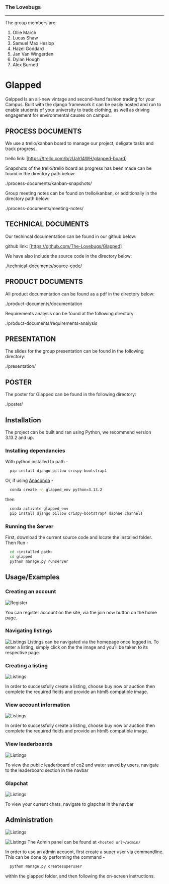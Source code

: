 
### The Lovebugs
___

The group members are:

1. Ollie March
2. Lucas Shaw
3. Samuel Max Heslop
4. Hazel Goddard
5. Jan Van Wingerden
6. Dylan Hough
7. Alex Burnett


# Glapped

Galpped Is an all-new vintage and second-hand fashion trading for your Campus. Built with the django framework it can be easily hosted and run to enable students of your university to trade clothing, as well as driving engagement for environmental causes on campus.

## PROCESS DOCUMENTS
We use a trello/kanban board to manage our project, deligate tasks and track progress.

trello link: [https://trello.com/b/zUah14WH/glapped-board]

Snapshots of the trello/trello board as progress has been made can be found in the directory path below:

./process-documents/kanban-snapshots/

Group meeting notes can be found on trello/kanban, or additionally in the directory path below:

./process-documents/meeting-notes/


## TECHNICAL DOCUMENTS
Our techincal documentation can be found in our github below:

github link: [https://github.com/The-Lovebugs/Glapped]

We have also include the source code in the directory below:

./technical-documents/source-code/

## PRODUCT DOCUMENTS
All product documentation can be found as a pdf in the directory below:

./product-documents/documentation

Requirements analysis can be found at the following directory:

./product-documents/requirements-analysis

## PRESENTATION

The slides for the group presentation can be found in the following directory:

./presentation/

## POSTER

The poster for Glapped can be found in the following directory:

./poster/


## Installation

The project can be built and ran using Python, we recommend version 3.13.2 and up.
  
### Installing dependancies
With python installed to path - 
```bash
  pip install django pillow crispy-bootstrap4
```

  
Or, if using [Anaconda]("https://www.anaconda.com/download") - 

```bash
  conda create -n glapped_env python=3.13.2
```
then
```bash
  conda activate glapped_env
  pip install django pillow crispy-bootstrap4 daphne channels
```
  
### Running the Server

First, download the current source code and locate the installed folder. Then Run - 
```bash
  cd <installed path>
  cd glapped
  python manage.py runserver
```

## Usage/Examples
### Creating an account
![Register](https://i.imgur.com/ie5jv35.png)

You can register account on the site, via the join now button on the home page.

### Navigating listings
![Listings](https://i.imgur.com/Lg2xoIu.png)
Listings can be navigated via the homepage once logged in. To enter a listing, simply click on the the image and you'll be taken to its respective page.

### Creating a listing
![Listings](https://i.imgur.com/s63cncE.png)

In order to successfully create a listing, choose buy now or auction then complete the required fields and provide an html5 compatible image.

### View account information
![Listings](https://i.imgur.com/7l1sneZ.png)

In order to successfully create a listing, choose buy now or auction then complete the required fields and provide an html5 compatible image.

### View leaderboards
![Listings](https://i.imgur.com/tgrPsDx.png)

To view the public leaderboard of co2 and water saved by users, navigate to the leaderboard section in the navbar

### Glapchat
![Listings](https://i.imgur.com/WH7rPmB.png)

To view your current chats, navigate to glapchat in the navbar

## Administration
![Listings](https://i.imgur.com/w7rL5pP.png)
  
  

![Listings](https://i.imgur.com/iKc9gtx.png)
The Admin panel can be found at ```<hosted url>/admin/```   
  
In order to use an admin accuont, first create a super user via commandline. This can be done by performing the command -
  
```bash
  python manage.py createsuperuser
```

within the glapped folder, and then following the on-screen instructions.
